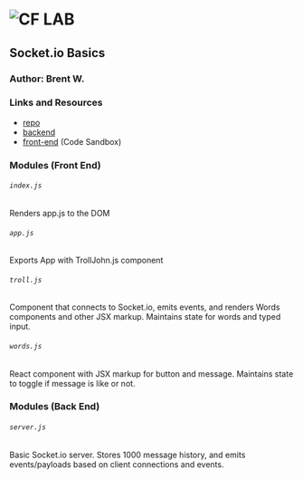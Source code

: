 ![CF](http://i.imgur.com/7v5ASc8.png) LAB
=================================================

## Socket.io Basics

### Author: Brent W.


### Links and Resources
* [repo](https://github.com/BrentTech/yakker-server)
* [backend](https://lab-28-yakker.herokuapp.com/)
* [front-end](https://codesandbox.io/s/n4w38m4r6m) (Code Sandbox)

### Modules (Front End)
###### `index.js`
Renders app.js to the DOM
###### `app.js`
Exports App with TrollJohn.js component
###### `troll.js`
Component that connects to Socket.io, emits events, and renders Words components and other JSX markup. Maintains state for words and typed input.
###### `words.js`
React component with JSX markup for button and message. Maintains state to toggle if message is like or not.

### Modules (Back End)
###### `server.js`
Basic Socket.io server. Stores 1000 message history, and emits events/payloads based on client connections and events.
